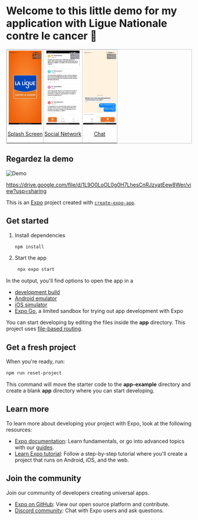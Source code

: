 # Welcome to this little demo for my application with Ligue Nationale contre le cancer 👋

<div align="center">
<table border=0 style="border: 1.2px solid #c6c6c6 !important; border-spacing: 2px; width: auto !important;">
<tr><td valign=top style="border: 1.2px solid #c6c6c6 !important; padding: 2px !important;">
<a href="URL_of_screenshot_1" target="_blank">
<div align=center valign=top><img src="https://github.com/edjeezy/ligue-fr-cancer-demo/blob/master/assets/images/splash.jpg" alt="Screenshot 1" style="margin: 0px !important; height: 200px !important;">
<p>Splash Screen</p>
</div>
</a></td><td valign=top style="border: 1.2px solid #c6c6c6 !important; padding: 2px !important;">
<a href="URL_of_screenshot_2" target="_blank">
<div align=center valign=top><img src="https://github.com/edjeezy/ligue-fr-cancer-demo/blob/master/assets/images/feed.jpg" alt="Screenshot 2" style="margin: 0px !important; height: 200px !important;">
<p>Social Network</p>
</div>
</a></td><td valign=top style="border: 1.2px solid #c6c6c6 !important; padding: 2px !important;">
<a href="URL_of_screenshot_3" target="_blank">
<div align=center valign=top><img src="https://github.com/edjeezy/ligue-fr-cancer-demo/blob/master/assets/images/chat.jpg" alt="Screenshot 3" style="margin: 0px !important; height: 200px !important;">
<p>Chat</p>
</div>
</a></td></tr><tr></tr></table></div>

## Regardez la demo 
![Demo](https://drive.google.com/uc?export=download&id=1L9O0LoOL0g0H7LhesCnRJzyatEew8Wer)

https://drive.google.com/file/d/1L9O0LoOL0g0H7LhesCnRJzyatEew8Wer/view?usp=sharing

This is an [Expo](https://expo.dev) project created with [`create-expo-app`](https://www.npmjs.com/package/create-expo-app).

## Get started

1. Install dependencies

   ```bash
   npm install
   ```

2. Start the app

   ```bash
    npx expo start
   ```

In the output, you'll find options to open the app in a

- [development build](https://docs.expo.dev/develop/development-builds/introduction/)
- [Android emulator](https://docs.expo.dev/workflow/android-studio-emulator/)
- [iOS simulator](https://docs.expo.dev/workflow/ios-simulator/)
- [Expo Go](https://expo.dev/go), a limited sandbox for trying out app development with Expo

You can start developing by editing the files inside the **app** directory. This project uses [file-based routing](https://docs.expo.dev/router/introduction).

## Get a fresh project

When you're ready, run:

```bash
npm run reset-project
```

This command will move the starter code to the **app-example** directory and create a blank **app** directory where you can start developing.

## Learn more

To learn more about developing your project with Expo, look at the following resources:

- [Expo documentation](https://docs.expo.dev/): Learn fundamentals, or go into advanced topics with our [guides](https://docs.expo.dev/guides).
- [Learn Expo tutorial](https://docs.expo.dev/tutorial/introduction/): Follow a step-by-step tutorial where you'll create a project that runs on Android, iOS, and the web.

## Join the community

Join our community of developers creating universal apps.

- [Expo on GitHub](https://github.com/expo/expo): View our open source platform and contribute.
- [Discord community](https://chat.expo.dev): Chat with Expo users and ask questions.
